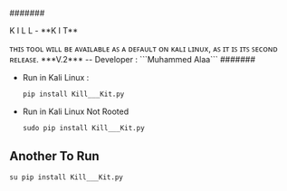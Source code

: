 #######
<p style="coler:red"> K I L L - **K I T**</p>
ᴛʜɪꜱ ᴛᴏᴏʟ ᴡɪʟʟ ʙᴇ ᴀᴠᴀɪʟᴀʙʟᴇ ᴀꜱ ᴀ ᴅᴇꜰᴀᴜʟᴛ ᴏɴ ᴋᴀʟɪ ʟɪɴᴜx, ᴀꜱ ɪᴛ ɪꜱ ɪᴛꜱ ꜱᴇᴄᴏɴᴅ ʀᴇʟᴇᴀꜱᴇ.
***V.2***
-- Developer : ```Muhammed Alaa```
#######

- Run in Kali Linux :
  ```python
  pip install Kill___Kit.py
  ```
- Run in Kali Linux Not Rooted
    ```python
    sudo pip install Kill___Kit.py
    ```
## Another To Run

  ```python
  su pip install Kill___Kit.py
  ```
  
